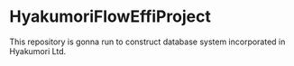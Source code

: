 # HyakumoriFlowEffiProject
This repository is gonna run to construct database system incorporated in Hyakumori Ltd.

